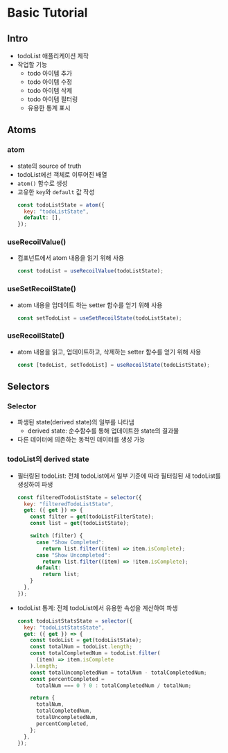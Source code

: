 # Basic Tutorial

## Intro

- todoList 애플리케이션 제작
- 작업할 기능
  - todo 아이템 추가
  - todo 아이템 수정
  - todo 아이템 삭제
  - todo 아이템 필터링
  - 유용한 통계 표시

## Atoms

### atom

- state의 source of truth
- todoList에선 객체로 이루어진 배열
- `atom()` 함수로 생성
- 고유한 `key`와 `default` 값 작성
  ```js
  const todoListState = atom({
    key: "todoListState",
    default: [],
  });
  ```

### useRecoilValue()

- 컴포넌트에서 atom 내용을 읽기 위해 사용

  ```js
  const todoList = useRecoilValue(todoListState);
  ```

### useSetRecoilState()

- atom 내용을 업데이트 하는 setter 함수를 얻기 위해 사용

  ```js
  const setTodoList = useSetRecoilState(todoListState);
  ```

### useRecoilState()

- atom 내용을 읽고, 업데이트하고, 삭제하는 setter 함수를 얻기 위해 사용

  ```js
  const [todoList, setTodoList] = useRecoilState(todoListState);
  ```

## Selectors

### Selector

- 파생된 state(derived state)의 일부를 나타냄
  - derived state: 순수함수를 통해 업데이트한 state의 결과물
- 다른 데이터에 의존하는 동적인 데이터를 생성 가능

### todoList의 derived state

- 필터링된 todoList: 전체 todoList에서 일부 기준에 따라 필터링된 새 todoList를 생성하여 파생

  ```js
  const filteredTodoListState = selector({
    key: "filteredTodoListState",
    get: ({ get }) => {
      const filter = get(todoListFilterState);
      const list = get(todoListState);

      switch (filter) {
        case "Show Completed":
          return list.filter((item) => item.isComplete);
        case "Show Uncompleted":
          return list.filter((item) => !item.isComplete);
        default:
          return list;
      }
    },
  });
  ```

- todoList 통계: 전체 todoList에서 유용한 속성을 계산하여 파생

  ```js
  const todoListStatsState = selector({
    key: "todoListStatsState",
    get: ({ get }) => {
      const todoList = get(todoListState);
      const totalNum = todoList.length;
      const totalCompletedNum = todoList.filter(
        (item) => item.isComplete
      ).length;
      const totalUncompletedNum = totalNum - totalCompletedNum;
      const percentCompleted =
        totalNum === 0 ? 0 : totalCompletedNum / totalNum;

      return {
        totalNum,
        totalCompletedNum,
        totalUncompletedNum,
        percentCompleted,
      };
    },
  });
  ```
